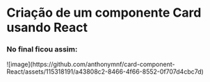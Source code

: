 <h1>Criação de um componente Card usando React </h1>
<h3>No final ficou assim: </h3>
![image](https://github.com/anthonymnf/card-component-React/assets/115318191/a43808c2-8466-4f66-8552-0f707d4cbc7d)


